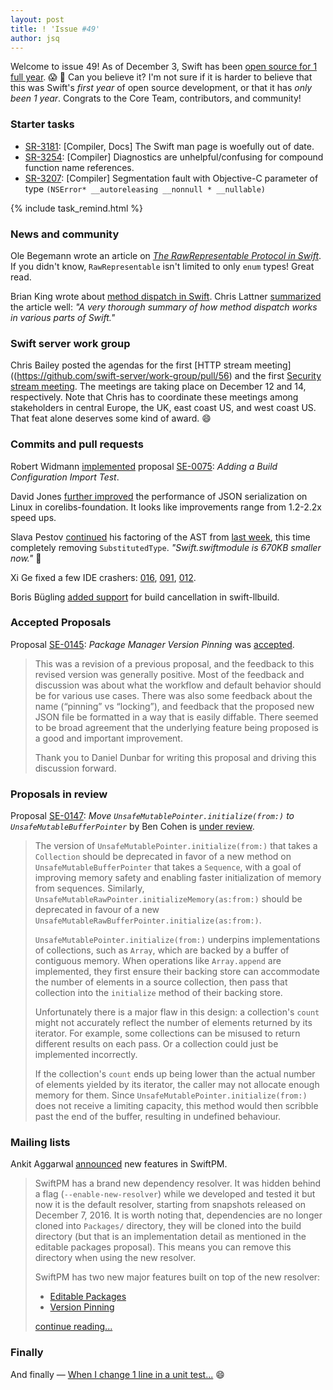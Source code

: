 ```yaml
---
layout: post
title: ! 'Issue #49'
author: jsq
---
```


Welcome to issue 49! As of December 3, Swift has been [open source for 1 full year](https://twitter.com/clattner_llvm/status/805076141157404672). 😱 🎂 Can you believe it? I'm not sure if it is harder to believe that this was Swift's *first year* of open source development, or that it has *only been 1 year*. Congrats to the Core Team, contributors, and community!

<!--excerpt-->

### Starter tasks

- [SR-3181](https://bugs.swift.org/browse/SR-3281): [Compiler, Docs] The Swift man page is woefully out of date.
- [SR-3254](https://bugs.swift.org/browse/SR-3254): [Compiler] Diagnostics are unhelpful/confusing for compound function name references.
- [SR-3207](https://bugs.swift.org/browse/SR-3207): [Compiler] Segmentation fault with Objective-C parameter of type `(NSError* __autoreleasing __nonnull * __nullable)`

{% include task_remind.html %}

### News and community

Ole Begemann wrote an article on [*The RawRepresentable Protocol in Swift*](https://oleb.net/blog/2016/11/rawrepresentable/). If you didn't know, `RawRepresentable` isn't limited to only `enum` types! Great read.

Brian King wrote about [method dispatch in Swift](https://www.raizlabs.com/dev/2016/12/swift-method-dispatch/). Chris Lattner [summarized](https://twitter.com/clattner_llvm/status/806564802290008064) the article well: *"A very thorough summary of how method dispatch works in various parts of Swift."*

### Swift server work group

Chris Bailey posted the agendas for the first [HTTP stream meeting]((https://github.com/swift-server/work-group/pull/56) and the first [Security stream meeting](https://github.com/swift-server/work-group/pull/57). The meetings are taking place on December 12 and 14, respectively. Note that Chris has to coordinate these meetings among stakeholders in central Europe, the UK, east coast US, and west coast US. That feat alone deserves some kind of award. 😄

### Commits and pull requests

Robert Widmann [implemented](https://github.com/apple/swift/pull/5778) proposal [SE-0075](https://github.com/apple/swift-evolution/blob/master/proposals/0075-import-test.md): *Adding a Build Configuration Import Test*.

David Jones [further improved](https://github.com/apple/swift-corelibs-foundation/pull/723) the performance of JSON serialization on Linux in corelibs-foundation. It looks like improvements range from 1.2-2.2x speed ups.

Slava Pestov [continued](https://github.com/apple/swift/pull/6069) his factoring of the AST from [last week](/issue-48/), this time completely removing `SubstitutedType`. *"Swift.swiftmodule is 670KB smaller now."* 🎉

Xi Ge fixed a few IDE crashers: [016](https://github.com/apple/swift/pull/6079), [091](https://github.com/apple/swift/pull/6084), [012](https://github.com/apple/swift/pull/6077).

Boris Bügling [added support](https://github.com/apple/swift-llbuild/pull/42) for build cancellation in swift-llbuild.

### Accepted Proposals

Proposal [SE-0145](https://github.com/apple/swift-evolution/blob/master/proposals/0145-package-manager-version-pinning.md): *Package Manager Version Pinning* was [accepted](https://lists.swift.org/pipermail/swift-evolution-announce/2016-December/000302.html).

> This was a revision of a previous proposal, and the feedback to this revised version was generally positive. Most of the feedback and discussion was about what the workflow and default behavior should be for various use cases. There was also some feedback about the name (“pinning” vs “locking”), and feedback that the proposed new JSON file be formatted in a way that is easily diffable. There seemed to be broad agreement that the underlying feature being proposed is a good and important improvement.
>
> Thank you to Daniel Dunbar for writing this proposal and driving this discussion forward.

### Proposals in review

Proposal [SE-0147](https://github.com/apple/swift-evolution/blob/master/proposals/0147-move-unsafe-initialize-from.md): *Move `UnsafeMutablePointer.initialize(from:)` to `UnsafeMutableBufferPointer`* by Ben Cohen is [under review](https://lists.swift.org/pipermail/swift-evolution-announce/2016-December/000304.html).

> The version of `UnsafeMutablePointer.initialize(from:)` that takes a `Collection` should be deprecated in favor of a new method on `UnsafeMutableBufferPointer` that takes a `Sequence`, with a goal of improving memory safety and enabling faster initialization of memory from sequences. Similarly, `UnsafeMutableRawPointer.initializeMemory(as:from:)` should be deprecated in favour of a new `UnsafeMutableRawBufferPointer.initialize(as:from:)`.
>
> `UnsafeMutablePointer.initialize(from:)` underpins implementations of collections, such as `Array`, which are backed by a buffer of contiguous memory. When operations like `Array.append` are implemented, they first ensure their backing store can accommodate the number of elements in a source collection, then pass that collection into the `initialize` method of their backing store.
>
> Unfortunately there is a major flaw in this design: a collection's `count` might not accurately reflect the number of elements returned by its iterator. For example, some collections can be misused to return different results on each pass. Or a collection could just be implemented incorrectly.
>
> If the collection's `count` ends up being lower than the actual number of elements yielded by its iterator, the caller may not allocate enough memory for them. Since `UnsafeMutablePointer.initialize(from:)` does not receive a limiting capacity, this method would then scribble past the end of the buffer, resulting in undefined behaviour.

### Mailing lists

Ankit Aggarwal [announced](https://lists.swift.org/pipermail/swift-build-dev/Week-of-Mon-20161205/000780.html) new features in SwiftPM.

> SwiftPM has a brand new dependency resolver. It was hidden behind a flag (`--enable-new-resolver`) while we developed and tested it but now it is the default resolver, starting from snapshots released on December 7, 2016. It is worth noting that, dependencies are no longer cloned into `Packages/` directory, they will be cloned into the build directory (but that is an implementation detail as mentioned in the editable packages proposal). This means you can remove this directory when using the new resolver.
>
> SwiftPM has two new major features built on top of the new resolver:
>
> * [Editable Packages](https://github.com/apple/swift-package-manager/blob/master/Documentation/Usage.md#editable-packages)
> * [Version Pinning](https://github.com/apple/swift-package-manager/blob/master/Documentation/Usage.md#package-pinning)
>
> [continue reading...](https://lists.swift.org/pipermail/swift-build-dev/Week-of-Mon-20161205/000780.html)

### Finally

And finally &mdash; [When I change 1 line in a unit test...](https://twitter.com/ashfurrow/status/805849576603140096) 😄
